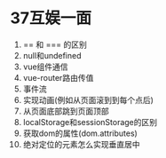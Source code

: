 # 37互娱一面

1. == 和 === 的区别
2. null和undefined
3. vue组件通信
4. vue-router路由传值
5. 事件流
6. 实现动画(例如从页面滚到到每个点后)
7. 从页面底部跳到页面顶部
8. localStorage和sessionStorage的区别
9. 获取dom的属性(dom.attributes)
10. 绝对定位的元素怎么实现垂直居中